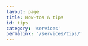 ```yaml
---
layout: page
title: How-tos & tips
id: tips
category: 'services'
permalink: '/services/tips/'
---
```

